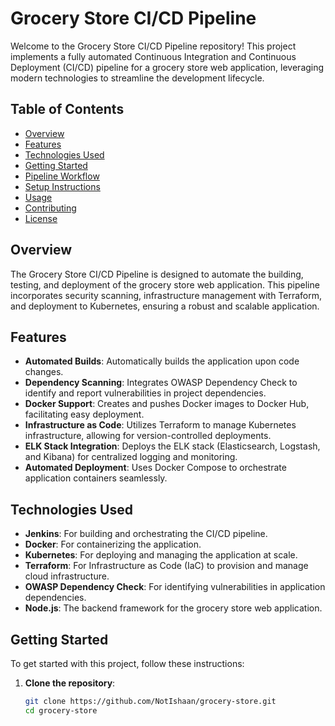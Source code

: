 # Grocery Store CI/CD Pipeline

Welcome to the Grocery Store CI/CD Pipeline repository! This project implements a fully automated Continuous Integration and Continuous Deployment (CI/CD) pipeline for a grocery store web application, leveraging modern technologies to streamline the development lifecycle.

## Table of Contents

- [Overview](#overview)
- [Features](#features)
- [Technologies Used](#technologies-used)
- [Getting Started](#getting-started)
- [Pipeline Workflow](#pipeline-workflow)
- [Setup Instructions](#setup-instructions)
- [Usage](#usage)
- [Contributing](#contributing)
- [License](#license)

## Overview

The Grocery Store CI/CD Pipeline is designed to automate the building, testing, and deployment of the grocery store web application. This pipeline incorporates security scanning, infrastructure management with Terraform, and deployment to Kubernetes, ensuring a robust and scalable application.

## Features

- **Automated Builds**: Automatically builds the application upon code changes.
- **Dependency Scanning**: Integrates OWASP Dependency Check to identify and report vulnerabilities in project dependencies.
- **Docker Support**: Creates and pushes Docker images to Docker Hub, facilitating easy deployment.
- **Infrastructure as Code**: Utilizes Terraform to manage Kubernetes infrastructure, allowing for version-controlled deployments.
- **ELK Stack Integration**: Deploys the ELK stack (Elasticsearch, Logstash, and Kibana) for centralized logging and monitoring.
- **Automated Deployment**: Uses Docker Compose to orchestrate application containers seamlessly.

## Technologies Used

- **Jenkins**: For building and orchestrating the CI/CD pipeline.
- **Docker**: For containerizing the application.
- **Kubernetes**: For deploying and managing the application at scale.
- **Terraform**: For Infrastructure as Code (IaC) to provision and manage cloud infrastructure.
- **OWASP Dependency Check**: For identifying vulnerabilities in application dependencies.
- **Node.js**: The backend framework for the grocery store web application.

## Getting Started

To get started with this project, follow these instructions:

1. **Clone the repository**:
   ```bash
   git clone https://github.com/NotIshaan/grocery-store.git
   cd grocery-store
